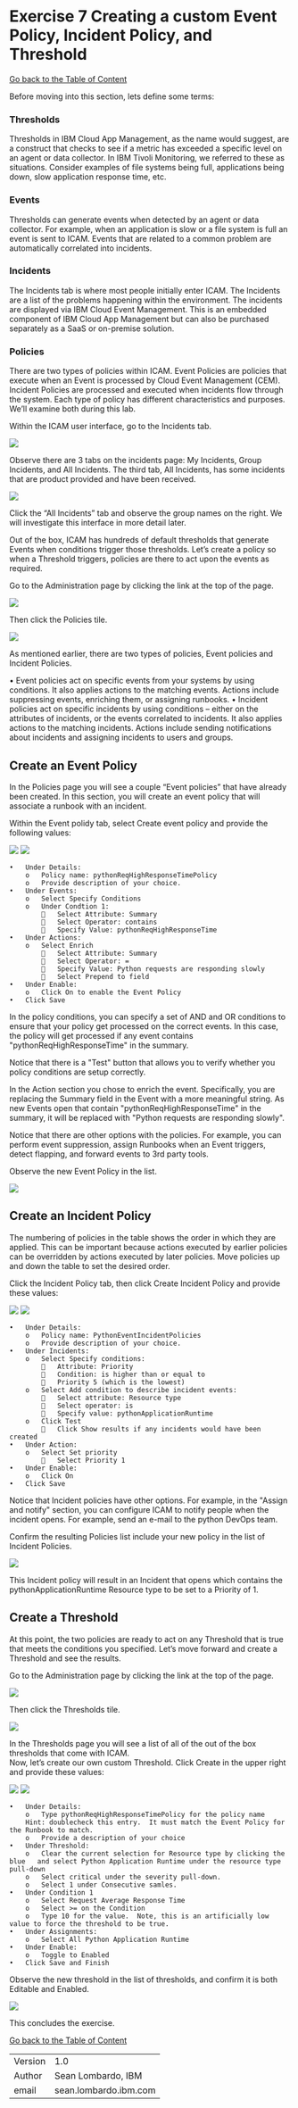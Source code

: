 # Exercise 7 Creating a custom Event Policy, Incident Policy, and Threshold

[Go back to the Table of Content](../../README.md)

Before moving into this section, lets define some terms:

### Thresholds
Thresholds in IBM Cloud App Management, as the name would suggest, are a construct that checks to see if a metric has exceeded a specific level on an agent or data collector.  In IBM Tivoli Monitoring, we referred to these as situations.  Consider examples of file systems being full, applications being down, slow application response time, etc.

### Events
Thresholds can generate events when detected by an agent or data collector.  For example, when an application is slow or a file system is full an event is sent to ICAM. Events that are related to a common problem are automatically correlated into incidents. 

### Incidents 
The Incidents tab is where most people initially enter ICAM.   The Incidents are a list of the problems happening within the environment.  The incidents are displayed via IBM Cloud Event Management.   This is an embedded component of IBM Cloud App Management but can also be purchased separately as a SaaS or on-premise solution.

### Policies
There are two types of policies within ICAM.  Event Policies are policies that execute when an Event is processed by Cloud Event Management (CEM).  Incident Policies are processed and executed when incidents flow through the system.  Each type of policy has different characteristics and purposes.   We’ll examine both during this lab.

Within the ICAM user interface, go to the Incidents tab.

![](images/2020-01-16-15-26-25.png)

Observe there are 3 tabs on the incidents page: My Incidents, Group Incidents, and All Incidents.  The third tab, All Incidents, has some incidents that are product provided and have been received.  

![](images/2020-01-16-15-27-19.png)

Click the “All Incidents” tab and observe the group names on the right.  We will investigate this interface in more detail later.

Out of the box, ICAM has hundreds of default thresholds that generate Events when conditions trigger those thresholds.  Let’s create a policy so when a Threshold triggers, policies are there to act upon the events as required.

Go to the Administration page by clicking the link at the top of the page.

![](images/2020-01-16-15-29-27.png)

Then click the Policies tile.

![](images/2020-01-16-15-30-01.png)

As mentioned earlier, there are two types of policies, Event policies and Incident Policies.

•	Event policies act on specific events from your systems by using conditions. It also applies actions to the matching events. Actions include suppressing events, enriching them, or assigning runbooks. 
•	Incident policies act on specific incidents by using conditions – either on the attributes of incidents, or the events correlated to incidents.  It also applies actions to the matching incidents.  Actions include sending notifications about incidents and assigning incidents to users and groups.

## Create an Event Policy

In the Policies page you will see a couple “Event policies” that have already been created.  In this section, you will create an event policy that will associate a runbook with an incident.

Within the Event polidy tab, select Create event policy and provide the following values:

![](images/2020-01-16-16-31-41.png)
![](images/2020-01-16-16-32-45.png)

    •	Under Details:
        o	Policy name: pythonReqHighResponseTimePolicy
        o	Provide description of your choice.
    •	Under Events:
        o	Select Specify Conditions
        o	Under Condtion 1: 
            	Select Attribute: Summary
            	Select Operator: contains
            	Specify Value: pythonReqHighResponseTime
    •	Under Actions:
        o	Select Enrich 
            	Select Attribute: Summary
            	Select Operator: =
            	Specify Value: Python requests are responding slowly
            	Select Prepend to field
    •	Under Enable:
        o	Click On to enable the Event Policy
    •	Click Save
In the policy conditions, you can specify a set of AND and OR conditions to ensure that your policy get processed on the correct events.  In this case, the policy will get processed if any event contains "pythonReqHighResponseTime" in the summary. 

Notice that there is a "Test" button that allows you to verify whether you policy conditions are setup correctly.

In the Action section you chose to enrich the event.  Specifically, you are replacing the Summary field in the Event with a more meaningful string.  As new Events open that contain "pythonReqHighResponseTime" in the summary, it will be replaced with "Python requests are responding slowly".

Notice that there are other options with the policies.  For example, you can perform event suppression, assign Runbooks when an Event triggers, detect flapping, and forward events to 3rd party tools.

Observe the new Event Policy in the list.

![](images/2020-01-16-16-45-29.png)

## Create an Incident Policy

The numbering of policies in the table shows the order in which they are applied. This can be important because actions executed by earlier policies can be overridden by actions executed by later policies. Move policies up and down the table to set the desired order.

Click the Incident Policy tab, then click Create Incident Policy and provide these values:

![](images/2020-01-16-16-57-21.png)
![](images/2020-01-16-16-58-23.png)

    •	Under Details:
        o	Policy name: PythonEventIncidentPolicies
        o	Provide description of your choice.
    •	Under Incidents:
        o	Select Specify conditions:
            	Attribute: Priority
            	Condition: is higher than or equal to
            	Priority 5 (which is the lowest)
        o	Select Add condition to describe incident events:
            	Select attribute: Resource type 
            	Select operator: is 
            	Specify value: pythonApplicationRuntime
        o	Click Test
            	Click Show results if any incidents would have been created
    •	Under Action:
        o	Select Set priority
            	Select Priority 1
    •	Under Enable:
        o	Click On
    •	Click Save

Notice that Incident policies have other options.  For example, in the "Assign and notify" section, you can configure ICAM to notify people when the incident opens.  For example, send an e-mail to the python DevOps team.

Confirm the resulting Policies list include your new policy in the list of Incident Policies.

![](images/2020-01-16-17-02-28.png)

This Incident policy will result in an Incident that opens which contains the pythonApplicationRuntime Resource type to be set to a Priority of 1.

## Create a Threshold

At this point, the two policies are ready to act on any Threshold that is true that meets the conditions you specified.  Let’s move forward and create a Threshold and see the results.

Go to the Administration page by clicking the link at the top of the page.

![](images/2020-01-16-15-29-27.png)

Then click the Thresholds tile.

![](images/2020-01-16-15-43-56.png)

In the Thresholds page you will see a list of all of the out of the box thresholds that come with ICAM.  
Now, let’s create our own custom Threshold.  Click Create in the upper right and provide these values:

![](images/2020-01-16-17-23-37.png)
![](images/2020-01-16-17-24-25.png)

    •	Under Details:
        o	Type pythonReqHighResponseTimePolicy for the policy name 
        Hint: doublecheck this entry.  It must match the Event Policy for the Runbook to match.
        o	Provide a description of your choice
    •	Under Threshold:
        o	Clear the current selection for Resource type by clicking the blue   and select Python Application Runtime under the resource type pull-down
        o	Select critical under the severity pull-down.
        o	Select 1 under Consecutive samles.
    •	Under Condition 1
        o	Select Request Average Response Time
        o	Select >= on the Condition
        o	Type 10 for the value.  Note, this is an artificially low value to force the threshold to be true.		
    •	Under Assignments:
        o  	Select All Python Application Runtime
    •	Under Enable:
        o	Toggle to Enabled 
    •	Click Save and Finish

Observe the new threshold in the list of thresholds, and confirm it is both Editable and Enabled.

![](images/2020-01-16-17-35-54.png)

This concludes the exercise.

[Go back to the Table of Content](../../README.md)

<table>
  <tr>
    <td>Version</td>
    <td>1.0</td>
  </tr>
  <tr>
    <td>Author</td>
    <td>Sean Lombardo, IBM</td>
  </tr>
  <tr>
    <td>email</td>
    <td>sean.lombardo.ibm.com</td>
  </tr>
</table>
